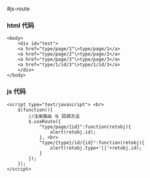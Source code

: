 #js-route
### html 代码
	<body>
		<div id="test">
		<a href="type/page/1"\>type/page/1</a>
		<a href="type/page/2"\>type/page/2</a>
		<a href="type/page/3"\>type/page/3</a>
		<a href="type/1/id/3"\>type/1/id/3</a>
		</div>
	</body>
### js 代码
	<script type="text/javascript"> <br>
		$(function(){
			//注册路由 与 回调方法
			$.useRoute({
				"type/page/{id}":function(retobj){
					alert(retobj.id);
				}, <br>
				"type/{type}/id/{id}":function(retobj){
					alert(retobj.type+'||'+retobj.id);
				}
			});
		});
 	</script>

